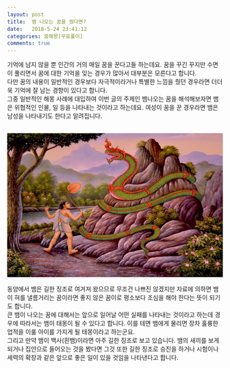 ```yaml
---
layout: post
title:  뱀 나오는 꿈을 꿨다면?
date:   2018-5-24 23:41:12
categories: 꿈해몽[무료풀이]
comments: true
---
```




기억에 남지 않을 뿐 인간의 거의 매일 꿈을 꾼다고들 하는데요. 꿈을 꾸긴 꾸지만 수면이 풀리면서 꿈에 대한 기억을 잊는 경우가 많아서 대부분은 모른다고 합니다.<br>다만 꿈의 내용이 일반적인 경우보다 자극적이라거나 특별한 느낌을 줬던 경우라면 더더욱 기억에 잘 남는 경향이 있다고 합니다.<br>그중 일반적인 해몽 사례에 대입하여 이번 글의 주제인 뱀나오는 꿈을 해석해보자면 뱀은 위협적인 인물, 일 등을 나타내는 것이라고 하는데요. 여성이 꿈을 꾼 경우라면 뱀은 남성을 나타내기도 한다고 알려집니다.


<br><img class="image" src="/images/dfthdfghdfg.png" alt=""/><br>

동양에서 뱀은 길한 징조로 여겨져 왔으므로 무조건 나쁘진 않겠지만 자료에 의하면 뱀이 혀를 낼름거리는 꿈이라면 좋지 않은 꿈이로 평소보다 조심을 해야 한다는 뜻이 되기도 합니다.<br>큰 뱀이 나오는 꿈에 대해서는 앞으로 일어날 어떤 실패를 나타내는 것이라고 하는데 경우에 따라서는 뱀이 태몽이 될 수 있다고 합니다. 이를 테면 뱀에게 물리면 장차 훌륭한 업적을 이룰 아이를 가지게 될 태몽이라고 하는군요.<br>그리고 만약 뱀이 백사(흰뱀)이라면 아주 길한 징조로 보고 있습니다. 뱀의 새끼를 보게 되거나 집안으로 들어오는 것을 봤다면 그것 또한 길한 징조로 승진을 하거나 시험이나 세력의 확장과 같은 앞으로 좋은 일이 있을 것임을 나타낸다고 합니다.<p><br></p>